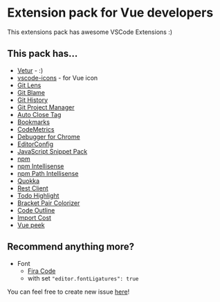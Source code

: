 # Extension pack for Vue developers

This extensions pack has awesome VSCode Extensions :)

## This pack has...

- [Vetur](https://marketplace.visualstudio.com/items?itemName=octref.vetur) - :)
- [vscode-icons](https://marketplace.visualstudio.com/items?itemName=robertohuertasm.vscode-icons) - for Vue icon
- [Git Lens](https://marketplace.visualstudio.com/items?itemName=eamodio.gitlens)
- [Git Blame](https://marketplace.visualstudio.com/items?itemName=waderyan.gitblame)
- [Git History](https://marketplace.visualstudio.com/items?itemName=donjayamanne.githistory)
- [Git Project Manager](https://marketplace.visualstudio.com/items?itemName=felipecaputo.git-project-manager)
- [Auto Close Tag](https://marketplace.visualstudio.com/items?itemName=formulahendry.auto-close-tag)
- [Bookmarks](https://marketplace.visualstudio.com/items?itemName=alefragnani.bookmarks)
- [CodeMetrics](https://marketplace.visualstudio.com/items?itemName=kisstkondoros.vscode-codemetrics)
- [Debugger for Chrome](https://marketplace.visualstudio.com/items?itemName=msjsdiag.debugger-for-chrome)
- [EditorConfig](https://marketplace.visualstudio.com/items?itemName=EditorConfig.EditorConfig)
- [JavaScript Snippet Pack](https://marketplace.visualstudio.com/items?itemName=xabikos.javascriptsnippets)
- [npm](https://marketplace.visualstudio.com/items?itemName=eg2.vscode-npm-script)
- [npm Intellisense](https://marketplace.visualstudio.com/items?itemName=christian-kohler.npm-intellisense)
- [npm Path Intellisense](https://marketplace.visualstudio.com/items?itemName=christian-kohler.path-intellisense)
- [Quokka](https://marketplace.visualstudio.com/items?itemName=WallabyJs.quokka-vscode)
- [Rest Client](https://marketplace.visualstudio.com/items?itemName=humao.rest-client)
- [Todo Highlight](https://marketplace.visualstudio.com/items?itemName=wayou.vscode-todo-highlight)
- [Bracket Pair Colorizer](https://marketplace.visualstudio.com/items?itemName=CoenraadS.bracket-pair-colorizer)
- [Code Outline](https://marketplace.visualstudio.com/items?itemName=patrys.vscode-code-outline)
- [Import Cost](https://marketplace.visualstudio.com/items?itemName=wix.vscode-import-cost)
- [Vue peek](https://marketplace.visualstudio.com/items?itemName=dariofuzinato.vue-peek)

## Recommend anything more?

- Font
  - [Fira Code](https://github.com/tonsky/FiraCode)
  - with set `"editor.fontLigatures": true`

You can feel free to create new issue [here](https://github.com/rafrancoso/vscode-vue-pack/issues)!
